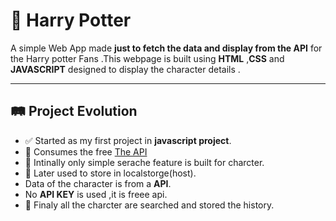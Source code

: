 # 🧠 Harry Potter

A simple Web App made **just to fetch the data and display from the API** for the Harry potter Fans .This webpage is built using **HTML** ,**CSS** and **JAVASCRIPT** designed to display the character details .


---

## 🛤️ Project Evolution


- ✅ Started as my first project in **javascript project**.
- 🔗 Consumes the free [The API](https://www.themealdb.com/)
- 🔄 Intinally only simple serache feature is built for charcter.
- 🧠 Later used to store in localstorge(host).
- Data of the character is from a **API**.
- No **API KEY** is used ,it is freee api.
- 🧱 Finaly all the charcter are searched and stored the history.
